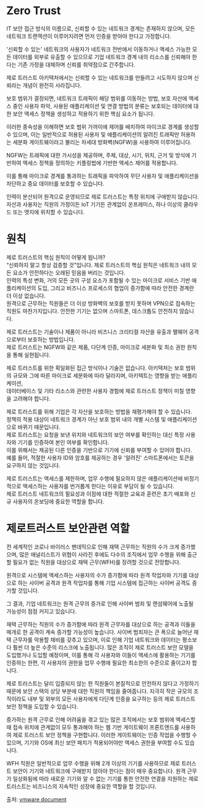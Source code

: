 # Zero Trust

IT 보안 접근 방식의 이름으로, 신뢰할 수 있는 네트워크 경계는 존재하지 않으며, 모든 네트워크 트랜잭션이 이루어지려면 먼저 인증을 받아야 한다고 가정합니다.

'신뢰할 수 있는' 네트워크의 사용자가 네트워크 전반에서 이동하거나 액세스 가능한 모든 데이터를 외부로 유출할 수 있으므로 기업 네트워크 경계 내의 리소스를 신뢰해야 한다는 기존 가정을 대체하며 신뢰를 취약점으로 간주합니다.

제로 트러스트 아키텍처에서는 신뢰할 수 있는 네트워크를 만들려고 시도하지 않으며 신뢰라는 개념이 완전히 사라집니다. 

보호 범위가 결정되면, 네트워크 트래픽이 해당 범위를 이동하는 방법, 보호 자산에 액세스 중인 사용자 파악, 사용된 애플리케이션 및 연결 방법의 분류는 보호되는 데이터에 대한 보안 액세스 정책을 생성하고 적용하기 위한 핵심 요소가 됩니다. 

이러한 종속성을 이해하면 보호 범위 가까이에 제어를 배치하여 마이크로 경계를 생성할 수 있으며, 이는 일반적으로 허용된 사용자 및 애플리케이션의 알려진 트래픽만 허용하는 세분화 게이트웨이라고 불리는 차세대 방화벽(NGFW)을 사용하여 이루어집니다.

NGFW는 트래픽에 대한 가시성을 제공하며, 주체, 대상, 시기, 위치, 근거 및 방식에 기반하여 액세스 정책을 정의하는 키플링법에 기반한 액세스 제어를 적용합니다. 

이를 통해 마이크로 경계를 통과하는 트래픽을 파악하여 무단 사용자 및 애플리케이션을 차단하고 중요 데이터를 보호할 수 있습니다.


인력이 분산되어 원격으로 운영되므로 제로 트러스트는 특정 위치에 구애받지 않습니다. 자산과 사용자는 직원의 가정이든 IoT 기기든 관계없이 온프레미스, 하나 이상의 클라우드 또는 엣지에 위치할 수 있습니다.

# 원칙

제로 트러스트의 핵심 원칙이 어떻게 됩니까?  
“신뢰하지 말고 항상 검증할 것”입니다. 제로 트러스트의 핵심 원칙은 네트워크 내의 모든 요소가 안전하다는 오래된 믿음을 버리는 것입니다.  
 인력의 특성 변화, 거의 모든 곳의 구성 요소가 포함될 수 있는 마이크로 서비스 기반 애플리케이션의 도입, 그리고 비즈니스 프로세스의 협업이 증가함에 따라 안전한 경계란 더 이상 없습니다.   
원격으로 근무하는 직원들은 더 이상 방화벽의 보호를 받지 못하며 VPN으로 접속하는 직원도 마찬가지입니다. 안전한 기기는 없으며 스마트폰, 데스크톱도 안전하지 않습니다.  

 

제로 트러스트는 기술이나 제품이 아니라 비즈니스 크리티컬 자산을 유출과 맬웨어 공격으로부터 보호하는 방법입니다.   
제로 트러스트는 NGFW와 같은 제품, 다단계 인증, 마이크로 세분화 및 최소 권한 원칙을 통해 실현됩니다.


제로 트러스트를 위한 획일화된 접근 방식이나 기술은 없습니다. 아키텍처는 보호 범위의 규모와 그에 따른 마이크로 세분화에 따라 달라지며, 아키텍트는 영향을 받는 애플리케이션,  
데이터베이스 및 기타 리소스와 관련한 사용자 경험에 제로 트러스트 정책이 미칠 영향을 고려해야 합니다.

 

제로 트러스트를 위해 기업은 각 자산을 보호하는 방법을 재평가해야 할 수 있습니다.   
정책의 적용 대상이 네트워크 경계가 아닌 보호 범위 내의 개별 시스템 및 애플리케이션으로 바뀌기 때문입니다.   
제로 트러스트는 요청을 보낸 위치와 네트워크의 보안 여부를 확인하는 대신 특정 사용자와 기기를 인증하여 본인 여부를 확인합니다.   
이를 위해서는 제공된 다른 인증을 기반으로 기기에 신뢰를 부여할 수 있어야 합니다.   
예를 들어, 적절한 사용자 ID와 암호를 제공하는 경우 '알려진' 스마트폰에서는 토큰을 요구하지 않는 것입니다.

 

제로 트러스트는 액세스를 제한하며, 업무 수행에 필요하지 않은 애플리케이션에 비정기적으로 액세스하는 사용자를 번거롭게 한다는 이유로 부담이 될 수 있습니다.  
제로 트러스트 네트워크의 필요성과 이점에 대한 적절한 교육과 훈련은 초기 배포와 신규 사용자의 온보딩에 중요한 역할을 합니다.

# 제로트러스트 보안관련 역할

전 세계적인 코로나 바이러스 팬데믹으로 인해 재택 근무하는 직원의 수가 크게 증가했으며, 많은 애널리스트가 위협이 사라진 후에도 다수의 조직에서 업무 수행을 위해 출근할 필요가 없는 직원을 대상으로 재택 근무(WFH)를 장려할 것으로 전망합니다.

원격으로 시스템에 액세스하는 사용자의 수가 증가함에 따라 원격 작업자와 기기를 대상으로 하는 사이버 공격과 원격 작업자를 통해 기업 시스템에 접근하는 사이버 공격도 증가할 것입니다.

그 결과, 기업 네트워크는 원격 근무의 증가로 인해 사이버 범죄 및 랜섬웨어에 노출될 가능성이 점점 커지고 있습니다.

 

재택 근무하는 직원의 수가 증가함에 따라 원격 근무자를 대상으로 하는 공격과 이들을 매개로 한 공격이 계속 증가할 가능성이 높습니다. 사이버 범죄자는 큰 폭으로 늘어난 재택 근무자를 악용할 채비를 갖추고 있으며, 이로 인해 기업 네트워크와 데이터는 평소보다 훨씬 더 높은 수준의 리스크에 노출됩니다. 많은 조직이 제로 트러스트 보안 모델을 도입했거나 도입할 예정이며, 이를 통해 각 사용자와 이들이 액세스에 활용하는 기기를 인증하는 한편, 각 사용자의 권한을 업무 수행에 필요한 최소한의 수준으로 줄이고자 합니다.


제로 트러스트는 달리 입증되지 않는 한 직원들이 본질적으로 안전하지 않다고 가정하기 때문에 보안 스택의 상당 부분에 대한 직원의 책임을 줄여줍니다. 지극히 작은 규모의 조직이라도 내부 및 외부의 모든 사용자에게 다단계 인증을 요구하는 등의 제로 트러스트 보안 정책을 도입할 수 있습니다.


증가하는 원격 근무로 인해 어려움을 겪고 있는 많은 조직에서는 보호 범위에 액세스할 때 접속 위치에 관계없이 모두 통과해야 하는 웹 기반 게이트웨이 프론트엔드를 사용하여 제로 트러스트 보안 정책을 구현합니다. 이러한 게이트웨이는 인증 작업을 수행할 수 있으며, 기기와 OS에 최신 보안 패치가 적용되어야만 액세스 권한을 부여할 수도 있습니다.


WFH 직원은 일반적으로 업무 수행을 위해 2개 이상의 기기를 사용하므로 제로 트러스트 보안이 기기와 네트워크에 구애받지 않아야 한다는 점이 매우 중요합니다. 원격 근무가 일상화됨에 따라 새로운 기기와 알 수 없는 기기를 통한 안전한 연결을 지원하는 제로 트러스트는 비즈니스의 지속적인 성장에 중요한 역할을 할 것입니다.

출처: [vmware document](https://www.vmware.com/kr/topics/glossary/content/zero-trust.html)
